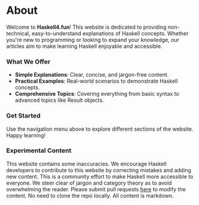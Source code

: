 # About

Welcome to **Haskell4.fun**! This website is dedicated to providing non-technical, easy-to-understand explanations of Haskell concepts. Whether you're new to programming or looking to expand your knowledge, our articles aim to make learning Haskell enjoyable and accessible.

### What We Offer

- **Simple Explanations**: Clear, concise, and jargon-free content.
- **Practical Examples**: Real-world scenarios to demonstrate Haskell concepts.
- **Comprehensive Topics**: Covering everything from basic syntax to advanced topics like Result objects.

### Get Started

Use the navigation menu above to explore different sections of the website. Happy learning!

### Experimental Content

This website contains some inaccuracies. We encourage Haskell developers to contribute to this website by correcting mistakes and adding new content. This is a community effort to make Haskell more accessible to everyone. We steer clear of jargon and category theory as to avoid overwhelming the reader. Please submit pull requests [here](https://github.com/MelbourneDeveloper/Haskell4Fun) to modify the content. No need to clone the repo locally. All content is markdown.